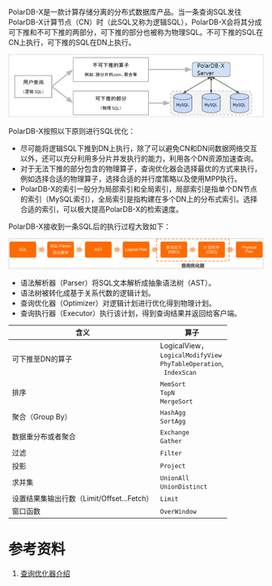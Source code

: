 PolarDB-X是一款计算存储分离的分布式数据库产品。当一条查询SQL发往PolarDB-X计算节点（CN）时（此SQL又称为逻辑SQL），PolarDB-X会将其分成可下推和不可下推的两部分，可下推的部分也被称为物理SQL。不可下推的SQL在CN上执行，可下推的SQL在DN上执行。

<center>
    <img src="./img/01_00_01_Optimizer.png">
</center>

PolarDB-X按照以下原则进行SQL优化：

- 尽可能将逻辑SQL下推到DN上执行，除了可以避免CN和DN间数据网络交互以外，还可以充分利用多分片并发执行的能力，利用各个DN资源加速查询。
- 对于无法下推的部分包含的物理算子，查询优化器会选择最优的方式来执行，例如选择合适的物理算子，选择合适的并行度策略以及使用MPP执行。
- PolarDB-X的索引一般分为局部索引和全局索引，局部索引是指单个DN节点的索引（MySQL索引），全局索引是指构建在多个DN上的分布式索引。选择合适的索引，可以极大提高PolarDB-X的检索速度。



PolarDB-X接收到一条SQL后的执行过程大致如下：

<center>
    <img src="./img/01_00_Optimizer.png">
</center>

- 语法解析器（Parser）将SQL文本解析成抽象语法树（AST）。
- 语法树被转化成基于关系代数的逻辑计划。
- 查询优化器（Optimizer）对逻辑计划进行优化得到物理计划。
- 查询执行器（Executor）执行该计划，得到查询结果并返回给客户端。

| 含义                                       | 算子                                                         |
| ------------------------------------------ | ------------------------------------------------------------ |
| 可下推至DN的算子                           | LogicalView，<br/>`LogicalModifyView`<br/>`PhyTableOperation`,<br/>` IndexScan` |
| 排序                                       | `MemSort`<br/>`TopN`<br/> `MergeSort`                        |
| 聚合（Group By）                           | `HashAgg`<br/>`SortAgg`                                      |
| 数据重分布或者聚合                         | `Exchange`<br/>`Gather`                                      |
| 过滤                                       | `Filter`                                                     |
| 投影                                       | `Project`                                                    |
| 求并集                                     | `UnionAll`<br/>`UnionDistinct`                               |
| 设置结果集输出行数（Limit/Offset...Fetch） | `Limit`                                                      |
| 窗口函数                                   | `OverWindow`                                                 |

# 参考资料

1. [查询优化器介绍](https://help.aliyun.com/document_detail/316594.html?spm=a2c4g.316590.0.0.1e9b4730YYXLDL)
